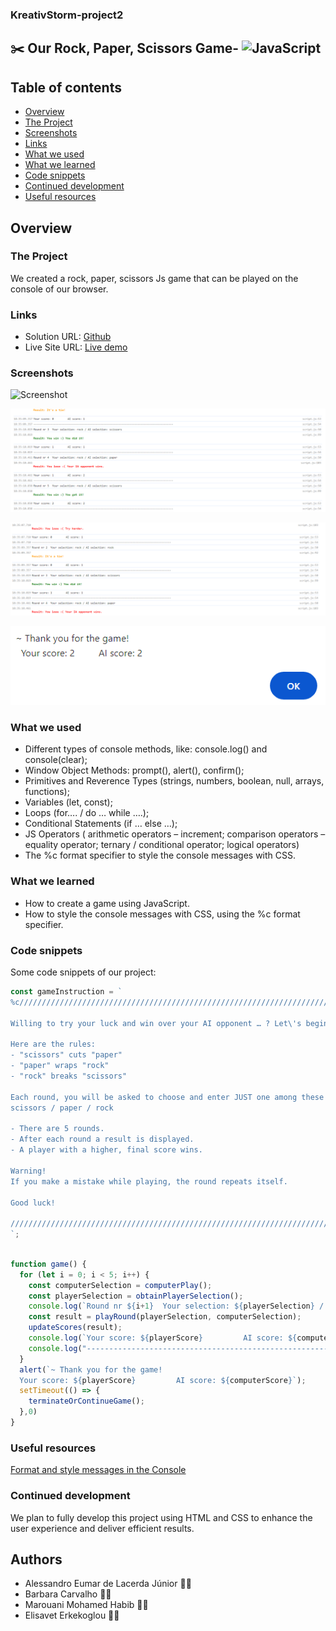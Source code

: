 ### KreativStorm-project2
## ✂️ Our Rock, Paper, Scissors Game- ![JavaScript](https://img.shields.io/badge/javascript-%23323330.svg?style=for-the-badge&logo=javascript&logoColor=%23F7DF1E)  


## Table of contents

  - [Overview](#overview)
  - [The Project](#the-project)
  - [Screenshots](#screenshots)
  - [Links](#links)
  - [What we used](#What-we-used)
  - [What we learned](#what-we-learned)
  - [Code snippets](#Code-snippets)
  - [Continued development](#continued-development)
  - [Useful resources](#useful-resources)


## Overview

### The Project
We created a rock, paper, scissors Js game that can be played on the console of our browser.

### Links

- Solution URL: [Github](https://github.com/elic4vet/kreativstorm-project2-game)
- Live Site URL: [Live demo](https://github.com/elic4vet/kreativstorm-project2-game)

### Screenshots

![Screenshot](./images/instructions.png)

![Screenshot](./assets/images/results1.png)

![Screenshot](./assets/images/results2.png)

![Screenshot](./assets/images/resultpopup.png)


### What we used

- Different types of console methods, like: console.log() and console(clear);
- Window Object Methods: prompt(), alert(), confirm();
- Primitives and Reverence Types (strings, numbers, boolean, null, arrays, functions);
- Variables (let, const);
- Loops (for…. / do … while ….);
- Conditional Statements (if … else …);
- JS Operators ( arithmetic operators – increment; comparison operators – equality operator; ternary / conditional operator; logical operators)
- The %c format specifier to style the console messages with CSS.

### What we learned

- How to create a game using  JavaScript.
- How to style the console messages with CSS, using the %c format specifier.

### Code snippets

Some code snippets of our project:

```js
const gameInstruction = `
%c///////////////////////////////////////////////////////////////////////////

Willing to try your luck and win over your AI opponent … ? Let\'s begin!

Here are the rules:
- "scissors" cuts "paper"
- "paper" wraps "rock"
- "rock" breaks "scissors"

Each round, you will be asked to choose and enter JUST one among these 3 words:
scissors / paper / rock

- There are 5 rounds.
- After each round a result is displayed.
- A player with a higher, final score wins.

Warning!
If you make a mistake while playing, the round repeats itself.

Good luck!

///////////////////////////////////////////////////////////////////////////
`;
 
```
```js
function game() {
  for (let i = 0; i < 5; i++) {
    const computerSelection = computerPlay();
    const playerSelection = obtainPlayerSelection();
    console.log(`Round nr ${i+1}  Your selection: ${playerSelection} / AI selection: ${computerSelection}`);
    const result = playRound(playerSelection, computerSelection);
    updateScores(result);
    console.log(`Your score: ${playerScore}         AI score: ${computerScore}`);
    console.log("------------------------------------------------------------------------------------------");
  }
  alert(`~ Thank you for the game!
  Your score: ${playerScore}         AI score: ${computerScore}`);
  setTimeout(() => {
    terminateOrContinueGame();
  },0)
}
```

### Useful resources

[Format and style messages in the Console](https://developer.chrome.com/docs/devtools/console/format-style)

### Continued development
We plan to fully develop this project using HTML and CSS to enhance the user experience and deliver efficient results.

## Authors

- Alessandro Eumar de Lacerda Júnior 👨‍💻
- Barbara Carvalho 👩‍💻
- Marouani Mohamed Habib 👨‍💻
- Elisavet Erkekoglou 👩‍💻